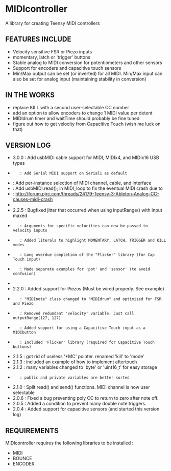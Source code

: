 # MIDIcontroller

A library for creating Teensy MIDI controllers

## FEATURES INCLUDE
  - Velocity sensitive FSR or Piezo inputs
  - momentary, latch or 'trigger' buttons
  - Stable analog to MIDI conversion for potentiometers and other sensors
  - Support for encoders and capacitive touch sensors
  - Min/Max output can be set (or inverted) for all MIDI. Min/Max input
      can also be set for analog input (maintaining stability in conversion)

## IN THE WORKS
  - replace KILL with a second user-selectable CC number
  - add an option to allow encoders to change 1 MIDI value per detent
  - MIDIdrum timer and waitTime should probably be fine tuned
  - figure out how to get velocity from Capacitive Touch (wish me luck on that)

## VERSION LOG
-  3.0.0 : Add usbMIDI cable support for MIDI, MIDIx4, and MIDIx16 USB types
-        : Add Serial MIDI support on Serial1 as default
-	 : Add per-instance selection of MIDI channel, cable, and interface
-	 : Add usbMIDI.read(); in MIDI_loop to fix the eventual MIDI crash due to 
-	 : http://forum.pjrc.com/threads/24179-Teensy-3-Ableton-Analog-CC-causes-midi-crash
-
-  2.2.5 : Bugfixed jitter that occurred when using inputRange() with input maxed
-        : Arguments for specific velocities can now be passed to velocity inputs
-        : Added literals to highlight MOMENTARY, LATCH, TRIGGER and KILL modes
-        : Long overdue completion of the "Flicker" library (for Cap Touch input)
-        : Made separate examples for 'pot' and 'sensor' (to avoid confusion)
-        
-  2.2.0 : Added support for Piezos (Must be wired properly. See example)
-        : "MIDInote" class changed to "MIDIdrum" and optimized for FSR and Piezo
-        : Removed redundant 'velocity' variable. Just call outputRange(127, 127)
-        : Added support for using a Capacitive Touch input as a MIDIbutton
-        : Included 'Flicker' library (required for Capacitive Touch buttons)
-  2.1.5 : got rid of useless '*MC' pointer. renamed 'kill' to 'mode'
-  2.1.3 : included an example of how to implement aftertouch
-  2.1.2 : many variables changed to 'byte' or 'uint16_t' for easy storage
-        : public and private variables are better sorted
-  2.1.0 : Split read() and send() functions. MIDI channel is now user selectable
-  2.0.6 : Fixed a bug preventing poly CC to return to zero after note off.
-  2.0.5 : Added a condition to prevent many double note triggers.
-  2.0.4 : Added support for capacitive sensors (and started this version log)

  
## REQUIREMENTS

MIDIcontroller requires the following libraries to be installed :

- MIDI
- BOUNCE
- ENCODER

